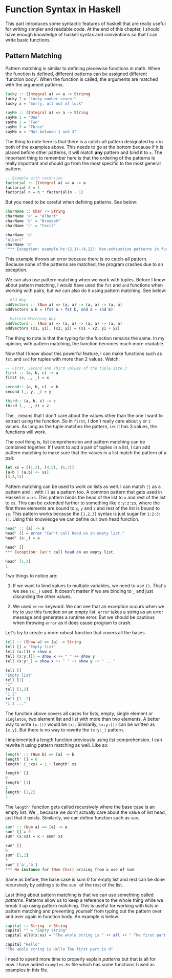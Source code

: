 # Function Syntax in Haskell

This part introduces some syntactic features of haskell that are really useful for writing simpler and readable code. At the end of this chapter, I should have enough knowledge of haskell syntax and conventions so that I can write basic functions.

## Pattern Matching

Pattern matching is similar to defining piecewise functions in math. When the function is defined, different patterns can be assigned different 'function body'. When the function is called, the arguments are matched with the argument patterns.

```haskell
lucky :: (Integral a) => a -> Strinng
lucky 7 = "Lucky number seven!"
lucky x = "Sorry, all out of luck"

sayMe :: (Integral a) => a -> String
sayMe 1 = "One"
sayMe 2 = "Two"
sayMe 3 = "Three"
sayMe x = "Not between 1 and 3"
```

The thing to note here is that there is a catch-all pattern designated by `x` in both of the examples above. This needs to go at the bottom because if it is placed before other patterns, it will match **any** pattern and bind it to `x`. The important thing to remember here is that the ordering of the patterns is really important and should go from the most specific to the most general pattern.

```haskell
-- Example with recursion
factorial :: (Integral a) => a -> a
factorial 0 = 1
factorial n = n * factorial(n - 1)
```

But you need to be careful when defining patterns. See below:

```haskell
charName :: Char -> String
charName 'a' = "Albert"
charName 'b' = "Broseph"
charName 'c' = "Cecil"

charName 'a'
"Albert"
charName 'd'
"*** Exception: example.hs:(2,1)-(4,22): Non-exhaustive patterns in function charName
```

This example throws an error because there is no catch-all pattern. Because none of the patterns are matched, the program crashes due to an exception.

We can also use pattern matching when we work with tuples. Before I knew about pattern matching, I would have used the `fst` and `snd` functions when working with pairs, but we can also do it using pattern matching. See below:

```haskell
--Old Way
addVectors :: (Num a) => (a, a) -> (a, a) -> (a, a)
addVectors a b = (fst a + fst b, snd a + snd b)

--Pattern Matching Way
addVectors :: (Num a) => (a, a) -> (a, a) -> (a, a)
addVectors (x1, y1), (x2, y2) = (x1 + x2, y1 + y2)
```

The thing to note is that the typing for the function remains the same. In my opinion, with pattern matching, the function becomes much more readable.

Now that I know about this powerful feature, I can make functions such as `fst` and `snd` for tuples with more than 2 values. Watch:

```haskell
-- First, Second and Third values of the tuple size 3
first :: (a, b, c) -> a
first (x, _, _) = x

second:: (a, b, c) -> b
second (_, y, _) = y

third:: (a, b, c) -> c
third (_, _, z) = z
```

The `_` means that I don't care about the values other than the one I want to extract using the function. So in `first`, I don't really care about `y` or `z` values. As long as the tuple matches the pattern, i.e. it has 3 values, the functions will work.

The cool thing is, list comprehension and pattern matching can be combined together. If I want to add a pair of tuples in a list, I can add pattern matching to make sure that the values in a list match the pattern of a pair.

```haskell
let xs = [(1,2), (4,5), (6,7)]
[a+b | (a,b) <- xs]
[3,8,13]
```

Pattern matching can be used to work on lists as well. I can match `[]` as a pattern and `:`  with `[]` as a pattern too. A common pattern that gets used in Haskell is `x:xs`. This pattern binds the head of the list to `x` and rest of the list to `xs`. This can be extended further to something like `x:y:z:zs`, where the first three elements are bound to `x`, `y` and `z` and rest of the list is bound to `zs`. This pattern works because the `[1,2,3]` syntax is just sugar for `1:2:3:[]`. Using this knowledge we can define our own head function.

```haskell
head' :: [a] -> a
head' [] = error "Can't call head on an empty list."
head' (x:_) = x

head' []
*** Exception: Can't call head on an empty list.

head' [1,2]
1
```

Two things to notice are:

1. If we want to bind values to multiple variables, we need to use `()`. That's we see `(x:_)` used. It doesn't matter if we are binding to `_` and just discarding the other values.

2. We used `error` keyword. We can see that an exception occurs when we try to use this function on an empty list. `error` takes a string as an error message and generates a runtime error. But we should be cautious when throwing `error` as it does cause program to crash.

Let's try to create a more robust function that covers all the bases.

```haskell
tell :: (Show a) => [a] -> String
tell [] = "Empty list"
tell (x:[]) = show x
tell (x:y:[]) = show x ++ " " ++ show y
tell (x:y:_) = show x ++ " " ++ show y ++ " ..."

tell []
"Empty list"
tell [1]
"1"
tell [1,2]
"1 2"
tell [1..2]
"1 2 ..."
```

The function above covers all cases for lists, empty, single element or `singleton`, two element list and list with more than two elements. A better way to write `(x:[])` would be `[x]`. Similarily, `(x:y:[])` can be written as `[x,y]`. But there is no way to rewrite the `(x:y:_)` pattern.

I implemented a length function previously using list comprehension. I can rewrite it using pattern matching as well. Like so:

```haskell
length' :: (Num b) => [a] -> b
length' [] = 0
length' (_:xs) = 1 + length' xs

length' []
0
length' [1]
1
length' [1,2]
2
```

The `length'` function gets called recursively where the base case is an empty list. We `_` because we don't actually care about the value of list head, just that it exists. Similarily, we can define function such as `sum`.

```haskell
sum' :: (Num a) => [a] -> a
sum' [] = 0
sum' (x:xs) = x + sum' xs

sum' []
0
sum' [1,2]
3
sum' ['a','b']
*** No instance for (Num Char) arising from a use of sum'
```

Same as before, the base case is sum 0 for empty list and rest can be done recursively by adding `x` to the `sum'` of the rest of the list.

Last thing about pattern matching is that we can use something called _patterns_. Patterns allow us to keep a reference to the whole thing while we break it up using pattern matching. This is useful for working with lists in pattern matching and preventing yourself from typing out the pattern over and over again in function body. An example is below.

```haskell
capital :: String -> String
capital "" = "Empty string"
capital all@(x:xs) = "The whole string is " ++ all ++ " The first part is " ++ [x]

capital "Hello"
"The whole string is Hello The first part is H"
```

I need to spend more time to properly explain _patterns_ but that is all for now. I have added `examples.hs` file which has some functions I used as examples in this file.